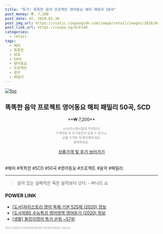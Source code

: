 ```yaml
--- 
title: "특가! 똑똑한 음악 프로젝트 영어동요 해피 패밀리 50곡" 
post_money: ₩. 7,200 
post_date: dt. 2020.01.30 
post_img_url: https://static.coupangcdn.com/image/retail/images/2018/04/16/11/4/3a557422-c03e-4cc7-9dda-a05ce4fddaf3.jpg 
post_link_url: https://coupa.ng/bnFs4O 
categories: 
  - retail 
tags: 
  - 해피 
  - 똑똑한 
  - 5CD 
  - 50곡 
  - 영어동요 
  - 프로젝트 
  - 음악 
  - 패밀리 
--- 
```

[![foo](https://static.coupangcdn.com/image/retail/images/2018/04/16/11/4/3a557422-c03e-4cc7-9dda-a05ce4fddaf3.jpg)](https://coupa.ng/bnFs4O) 

## 똑똑한 음악 프로젝트 영어동요 해피 패밀리 50곡, 5CD 
<p style="text-align: center;">**₩ 7,200**</p> 
<p style="text-align: center;"><span style="color: #898c8f; font-family: Georgia,Times,serif; font-size: 0.75em;">2020년01월30일에 작성되어, <br>가격변동 및 추가할인이 있을 수 있으니,<br> 상품 가격을 꼭!확인해주세요.<br>행복하세요~</span> 
</p>	 
<div markdown="0" style="text-align: center;"><a href="https://coupa.ng/bnFs4O" class="btn btn--success">상품가격 및 후기 보러가기</a></div> 
<br><br> 
  #해피 #똑똑한 #5CD #50곡 #영어동요 #프로젝트 #음악 #패밀리 
<hr> 

> 살아 있는 실패작은 죽은 걸작보다 낫다. - 버나드 쇼 


### POWER LINK

* <a href="https://blog.naver.com/fasyy4321/221769500635" target="_blank">[도서]자이스토리 영어 독해 기본 525제 (2020) 정보</a>
* <a href="https://blog.naver.com/santokki14/221770150225" target="_blank">[도서]EBS 수능특강 영어영역 영어듣기 (2020) 정보</a>
* <a href="https://blog.naver.com/sakai111/221783517554" target="_blank"> [생활] 돌잡이영어 특가 순위 ~57위</a>

<span style="color: #898c8f; font-family: Georgia,Times,serif; font-size: 0.55em;">파트너스활동으로 작성자에게 일정액의 커미션이 제공될수 있습니다.</span> 
